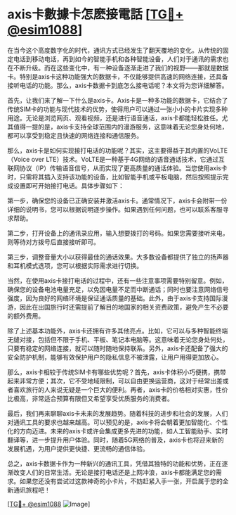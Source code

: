 # axis卡數據卡怎麽接電話 [[TG💪+ @esim1088](https://t.me/s/esim1088)]

在当今这个高度数字化的时代，通讯方式已经发生了翻天覆地的变化。从传统的固定电话到移动电话，再到如今的智能手机和各种智能设备，人们对于通讯的需求也在不断升级。而在这些变化中，有一种设备逐渐走进了我们的视野——那就是数据卡。特别是axis卡这种功能强大的数据卡，不仅能够提供高速的网络连接，还具备接听电话的功能。那么，axis卡数据卡到底怎么接电话呢？本文将为您详细解答。

首先，让我们来了解一下什么是axis卡。Axis卡是一种多功能的数据卡，它结合了传统SIM卡的功能与现代技术的优势，使得用户可以通过一张小小的卡片实现多种用途。无论是浏览网页、观看视频，还是进行语音通话，axis卡都能轻松胜任。尤其值得一提的是，axis卡支持全球范围内的漫游服务，这意味着无论您身处何地，都可以享受到稳定且快速的网络连接和通信服务。

那么，axis卡是如何实现接打电话的功能呢？其实，这主要得益于其内置的VoLTE（Voice over LTE）技术。VoLTE是一种基于4G网络的语音通话技术，它通过互联网协议（IP）传输语音信号，从而实现了更高质量的通话体验。当您使用axis卡时，只需将其插入支持该功能的设备，比如智能手机或平板电脑，然后按照提示完成设置即可开始接打电话。具体步骤如下：

第一步，确保您的设备已正确安装并激活axis卡。通常情况下，axis卡会附带一份详细的说明书，您可以根据说明逐步操作。如果遇到任何问题，也可以联系客服寻求帮助。

第二步，打开设备上的通讯录应用，输入想要拨打的号码。如果您需要接听来电，则等待对方拨号后直接接听即可。

第三步，调整音量大小以获得最佳的通话效果。大多数设备都提供了独立的扬声器和耳机模式选项，您可以根据实际需求进行切换。

当然，在使用axis卡接打电话的过程中，还有一些注意事项需要特别留意。例如，确保您的设备电池电量充足，以免因电量不足而中断通话；同时也要注意网络信号强度，因为良好的网络环境是保证通话质量的基础。此外，由于axis卡支持国际漫游，因此在出国旅行时还需提前了解目的地国家的相关资费政策，避免产生不必要的额外费用。

除了上述基本功能外，axis卡还拥有许多其他亮点。比如，它可以与多种智能终端无缝对接，包括但不限于手机、平板、笔记本电脑等。这意味着无论您身处何处，只要有稳定的网络连接，就可以随时随地保持联系。另外，axis卡还配备了强大的安全防护机制，能够有效保护用户的隐私信息不被泄露，让用户用得更加放心。

那么，axis卡相较于传统SIM卡有哪些优势呢？首先，axis卡体积小巧便携，携带起来非常方便；其次，它不受地域限制，可以自由更换运营商，这对于经常出差或者喜欢旅行的人来说无疑是一个巨大的便利。再者，axis卡的价格相对实惠，性价比极高，非常适合预算有限但又希望享受优质服务的消费者。

最后，我们再来聊聊axis卡未来的发展趋势。随着科技的进步和社会的发展，人们对通讯工具的要求也越来越高。可以预见的是，axis卡将会朝着更加智能化、个性化的方向迈进。未来的axis卡或许会集成更多先进的功能，如人工智能助手、实时翻译等，进一步提升用户体验。同时，随着5G网络的普及，axis卡也将迎来新的发展机遇，为用户提供更快捷、更流畅的通信体验。

总之，axis卡数据卡作为一种新兴的通讯工具，凭借其独特的功能和优势，正在逐渐改变人们的日常生活。无论是接打电话还是上网冲浪，axis卡都能满足您的需求。如果您还没有尝试过这款神奇的小卡片，不妨赶紧入手一张，开启属于您的全新通讯旅程吧！

[[TG💪+ @esim1088](https://t.me/s/esim1088) ![Image](https://i.postimg.cc/4NQfJmqS/Snipaste-2025-05-13-00-14-12.png)]